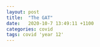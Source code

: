 ```yaml
---
layout: post
title:  "The GAT"
date:   2020-10-7 13:49:11 +1100
categories: covid
tags: covid 'year 12'
---
```

